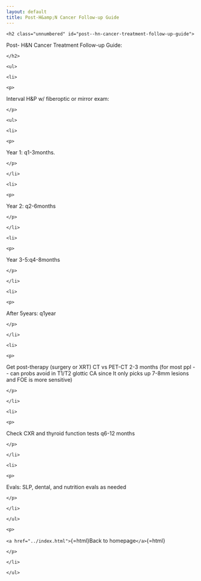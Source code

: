 ```yaml
---
layout: default
title: Post-H&amp;N Cancer Follow-up Guide
---
```

```{=html}
<h2 class="unnumbered" id="post--hn-cancer-treatment-follow-up-guide">
```
Post- H&N Cancer
Treatment Follow-up Guide:
```{=html}
</h2>
```
```{=html}
<ul>
```
```{=html}
<li>
```
```{=html}
<p>
```
Interval H&P w/ fiberoptic or mirror exam:
```{=html}
</p>
```
```{=html}
<ul>
```
```{=html}
<li>
```
```{=html}
<p>
```
Year 1: q1-3months.
```{=html}
</p>
```
```{=html}
</li>
```
```{=html}
<li>
```
```{=html}
<p>
```
Year 2: q2-6months
```{=html}
</p>
```
```{=html}
</li>
```
```{=html}
<li>
```
```{=html}
<p>
```
Year 3-5:q4-8months
```{=html}
</p>
```
```{=html}
</li>
```
```{=html}
<li>
```
```{=html}
<p>
```
After 5years: q1year
```{=html}
</p>
```
```{=html}
</li>
```
```{=html}
<li>
```
```{=html}
<p>
```
Get post-therapy (surgery or XRT) CT vs PET-CT 2-3 months (for
most ppl -- can probs avoid in T1/T2 glottic CA since It only picks up
7-8mm lesions and FOE is more sensitive)
```{=html}
</p>
```
```{=html}
</li>
```
```{=html}
<li>
```
```{=html}
<p>
```
Check CXR and thyroid function tests q6-12 months
```{=html}
</p>
```
```{=html}
</li>
```
```{=html}
<li>
```
```{=html}
<p>
```
Evals: SLP, dental, and nutrition evals as needed
```{=html}
</p>
```
```{=html}
</li>
```
```{=html}
</ul>
```
```{=html}
<p>
```
`<a href="../index.html">`{=html}Back to homepage`</a>`{=html}
```{=html}
</p>
```
```{=html}
</li>
```
```{=html}
</ul>
```
